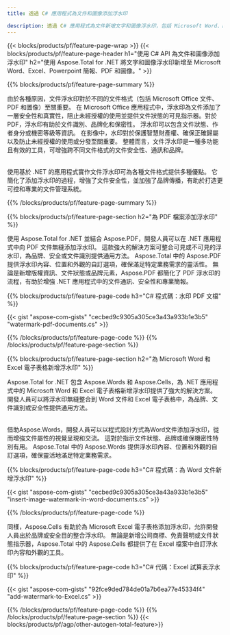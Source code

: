 ```yaml
---
title: 透過 C# 應用程式為文件和圖像添加浮水印

description: 透過 C# 應用程式為文件新增文字和圖像浮水印，包括 Microsoft Word、Excel、PowerPoint、PDF 和圖像。 透過應用程式在線添加免費文字或圖像浮水印。
---
```


{{< blocks/products/pf/feature-page-wrap >}}
{{< blocks/products/pf/feature-page-header h1="使用 C# API 為文件和圖像添加浮水印" h2="使用 Aspose.Total for .NET 將文字和圖像浮水印新增至 Microsoft Word、Excel、Powerpoint 簡報、PDF 和圖像。" >}}

{{% blocks/products/pf/feature-page-summary %}}

由於各種原因，文件浮水印對於不同的文件格式（包括 Microsoft Office 文件、PDF 和圖像）至關重要。 在 Microsoft Office 應用程式中，浮水印為文件添加了一層安全性和真實性，阻止未經授權的使用並提供文件狀態的可見指示器。對於 PDF，浮水印有助於文件識別、品牌化和保密性。 浮水印可以包含文件狀態、作者身分或機密等級等資訊。 在影像中，水印對於保護智慧財產權、確保正確歸屬以及防止未經授權的使用或分發至關重要。 整體而言，文件浮水印是一種多功能且有效的工具，可增強跨不同文件格式的文件安全性、通訊和品牌。
<br /><br />

使用基於 .NET 的應用程式實作文件浮水印可為各種文件格式提供多種優點。 它簡化了添加浮水印的過程，增強了文件安全性，並加強了品牌傳播，有助於打造更可控和專業的文件管理系統。

{{% /blocks/products/pf/feature-page-summary  %}}


{{% blocks/products/pf/feature-page-section  h2="為 PDF 檔案添加浮水印" %}}

使用 Aspose.Total for .NET 並結合 Aspose.PDF，開發人員可以在 .NET 應用程式中向 PDF 文件無縫添加浮水印。 這款強大的解決方案可整合可見或不可見的浮水印，為品牌、安全或文件識別提供通用方法。 Aspose.Total 中的 Aspose.PDF 提供浮水印內容、位置和外觀的自訂選項，確保滿足特定業務需求的靈活性。 無論是新增版權資訊、文件狀態或品牌元素，Aspose.PDF 都簡化了 PDF 浮水印的流程，有助於增強 .NET 應用程式中的文件通訊、安全性和專業簡報。

{{% blocks/products/pf/feature-page-code h3="C# 程式碼：水印 PDF 文檔" %}}

{{< gist "aspose-com-gists" "cecbed9c9305a305ce3a43a933b1e3b5" "watermark-pdf-documents.cs" >}}

{{% /blocks/products/pf/feature-page-code  %}}
{{% /blocks/products/pf/feature-page-section %}}

{{% blocks/products/pf/feature-page-section  h2="為 Microsoft Word 和 Excel 電子表格新增浮水印" %}}

Aspose.Total for .NET 包含 Aspose.Words 和 Aspose.Cells，為 .NET 應用程式中的 Microsoft Word 和 Excel 電子表格新增浮水印提供了強大的解決方案。 開發人員可以將浮水印無縫整合到 Word 文件和 Excel 電子表格中，為品牌、文件識別或安全性提供通用方法。<br /><br />

借助Aspose.Words，開發人員可以以程式設計方式為Word文件添加浮水印，從而增強文件屬性的視覺呈現和交流。 這對於指示文件狀態、品牌或確保機密性特別有用。 Aspose.Total 中的 Aspose.Words 提供浮水印內容、位置和外觀的自訂選項，確保靈活地滿足特定業務需求。

{{% blocks/products/pf/feature-page-code h3="C# 程式碼：為 Word 文件新增浮水印" %}}

{{< gist "aspose-com-gists" "cecbed9c9305a305ce3a43a933b1e3b5" "insert-image-watermark-in-word-documents.cs" >}}

{{% /blocks/products/pf/feature-page-code  %}}

同樣，Aspose.Cells 有助於為 Microsoft Excel 電子表格添加浮水印，允許開發人員出於品牌或安全目的整合浮水印。 無論是新增公司商標、免責聲明或文件狀態指示器，Aspose.Total 中的 Aspose.Cells 都提供了在 Excel 檔案中自訂浮水印內容和外觀的工具。

{{% blocks/products/pf/feature-page-code h3="C# 代碼：Excel 試算表浮水印" %}}

{{< gist "aspose-com-gists" "92fce9ded784de01a7b6ea77e45334f4" "add-watermark-to-Excel.cs" >}}

{{% /blocks/products/pf/feature-page-code  %}}
{{% /blocks/products/pf/feature-page-section %}}
{{< blocks/products/pf/agp/other-autogen-total-feature>}}